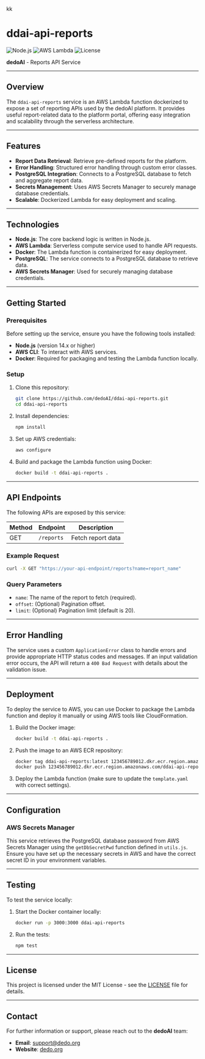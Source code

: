 kk
# ddai-api-reports

![Node.js](https://img.shields.io/badge/Node.js-14.x-green)
![AWS Lambda](https://img.shields.io/badge/AWS-Lambda-yellow)
![License](https://img.shields.io/badge/License-MIT-green)

**dedoAI** - Reports API Service

---

## Overview

The `ddai-api-reports` service is an AWS Lambda function dockerized to expose a set of reporting APIs used by the dedoAI platform. It provides useful report-related data to the platform portal, offering easy integration and scalability through the serverless architecture.

---

## Features

- **Report Data Retrieval**: Retrieve pre-defined reports for the platform.
- **Error Handling**: Structured error handling through custom error classes.
- **PostgreSQL Integration**: Connects to a PostgreSQL database to fetch and aggregate report data.
- **Secrets Management**: Uses AWS Secrets Manager to securely manage database credentials.
- **Scalable**: Dockerized Lambda for easy deployment and scaling.

---

## Technologies

- **Node.js**: The core backend logic is written in Node.js.
- **AWS Lambda**: Serverless compute service used to handle API requests.
- **Docker**: The Lambda function is containerized for easy deployment.
- **PostgreSQL**: The service connects to a PostgreSQL database to retrieve data.
- **AWS Secrets Manager**: Used for securely managing database credentials.

---

## Getting Started

### Prerequisites

Before setting up the service, ensure you have the following tools installed:

- **Node.js** (version 14.x or higher)
- **AWS CLI**: To interact with AWS services.
- **Docker**: Required for packaging and testing the Lambda function locally.

### Setup

1. Clone this repository:

    ```bash
    git clone https://github.com/dedoAI/ddai-api-reports.git
    cd ddai-api-reports
    ```

2. Install dependencies:

    ```bash
    npm install
    ```

3. Set up AWS credentials:

    ```bash
    aws configure
    ```

4. Build and package the Lambda function using Docker:

    ```bash
    docker build -t ddai-api-reports .
    ```

---

## API Endpoints

The following APIs are exposed by this service:

| Method | Endpoint               | Description              |
|--------|------------------------|--------------------------|
| GET    | `/reports`             | Fetch report data        |

### Example Request

```bash
curl -X GET "https://your-api-endpoint/reports?name=report_name"
```

### Query Parameters

- `name`: The name of the report to fetch (required).
- `offset`: (Optional) Pagination offset.
- `limit`: (Optional) Pagination limit (default is 20).

---

## Error Handling

The service uses a custom `ApplicationError` class to handle errors and provide appropriate HTTP status codes and messages. If an input validation error occurs, the API will return a `400 Bad Request` with details about the validation issue.

---

## Deployment

To deploy the service to AWS, you can use Docker to package the Lambda function and deploy it manually or using AWS tools like CloudFormation.

1. Build the Docker image:

    ```bash
    docker build -t ddai-api-reports .
    ```

2. Push the image to an AWS ECR repository:

    ```bash
    docker tag ddai-api-reports:latest 123456789012.dkr.ecr.region.amazonaws.com/ddai-api-reports:latest
    docker push 123456789012.dkr.ecr.region.amazonaws.com/ddai-api-reports:latest
    ```

3. Deploy the Lambda function (make sure to update the `template.yaml` with correct settings).

---

## Configuration

### AWS Secrets Manager

This service retrieves the PostgreSQL database password from AWS Secrets Manager using the `getDbSecretPwd` function defined in `utils.js`. Ensure you have set up the necessary secrets in AWS and have the correct secret ID in your environment variables.

---

## Testing

To test the service locally:

1. Start the Docker container locally:

    ```bash
    docker run -p 3000:3000 ddai-api-reports
    ```

2. Run the tests:

    ```bash
    npm test
    ```

---

## License

This project is licensed under the MIT License - see the [LICENSE](LICENSE) file for details.

---

## Contact

For further information or support, please reach out to the **dedoAI** team:

- **Email**: support@dedo.org
- **Website**: [dedo.org](https://www.dedo.org)
